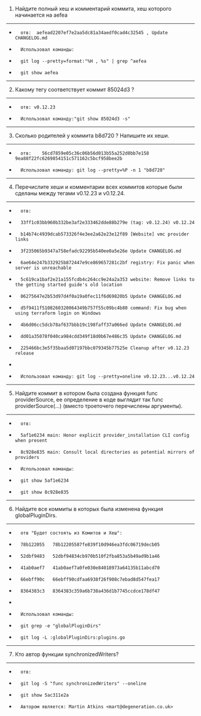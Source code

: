 1. Найдите полный хеш и комментарий коммита, хеш которого начинается на aefea
_____________________________________________________________________________
-       отв:  aefead2207ef7e2aa5dc81a34aedf0cad4c32545 , Update CHANGELOG.md
-       Использовал команды: 
-       git log --pretty=format:"%H , %s" | grep ^aefea
-       git show aefea  
_____________________________________________________________________________

2. Какому тегу соответствует коммит 85024d3 ?
_____________________________________________
-       отв: v0.12.23
-       Использовал команду:"git show 85024d3 -s"
_______________________________________________________

3. Сколько родителей у коммита b8d720 ? Напишите их хеши.
_________________________________________________________
-       отв:    56cd7859e05c36c06b56d013b55a252d0bb7e158   9ea88f22fc6269854151c571162c5bcf958bee2b
-       Использовал команду: git log --pretty=%P -n 1 "b8d720"
___________________________________________________________________________________________ 
   
4. Перечислите хеши и комментарии всех коммитов которые были сделаны между тегами v0.12.23 и v0.12.24.
_____________________________________________________________________________________________________
-       отв:
-       33ff1c03bb960b332be3af2e333462dde88b279e (tag: v0.12.24) v0.12.24
-       b14b74c4939dcab573326f4e3ee2a62e23e12f89 [Website] vmc provider links
-       3f235065b9347a758efadc92295b540ee0a5e26e Update CHANGELOG.md
-       6ae64e247b332925b872447e9ce869657281c2bf registry: Fix panic when server is unreachable
-       5c619ca1baf2e21a155fcdb4c264cc9e24a2a353 website: Remove links to the getting started guide's old location
-       06275647e2b53d97d4f0a19a0fec11f6d69820b5 Update CHANGELOG.md
-       d5f9411f5108260320064349b757f55c09bc4b80 command: Fix bug when using terraform login on Windows
-       4b6d06cc5dcb78af637bbb19c198faff37a066ed Update CHANGELOG.md
-       dd01a35078f040ca984cdd349f18d0b67e486c35 Update CHANGELOG.md
-       225466bc3e5f35baa5d07197bbc079345b77525e Cleanup after v0.12.23 release
-       
-       Использовал команду: git log --pretty=oneline v0.12.23...v0.12.24
_____________________________________________________________________________________________________
    
5. Найдите коммит в котором была создана функция func providerSource, 
   ее определение в коде выглядит так func providerSource(...) (вместо троеточего перечислены аргументы).
_________________________________________________________________________________________________________
-       отв:
-       5af1e6234 main: Honor explicit provider_installation CLI config when present
-       8c928e835 main: Consult local directories as potential mirrors of providers
-       Использовал команды:
-       git show 5af1e6234
-       git show 8c928e835
____________________________________________________________________________________

6. Найдите все коммиты в которых была изменена функция globalPluginDirs.
________________________________________________________________________
-       отв "Будет состоять из Комитов и Хеш":
-       78b122055   78b12205587fe839f10d946ea3fdc06719decb05
-       52dbf9483   52dbf94834cb970b510f2fba853a5b49ad9b1a46 
-       41ab0aef7   41ab0aef7a0fe030e84018973a64135b11abcd70
-       66ebff90c   66ebff90cdfaa6938f26f908c7ebad8d547fea17
-       8364383c3   8364383c359a6b738a436d1b7745ccdce178df47
-       
-       Использовал команды:
-       git grep -e "globalPluginDirs"
-       git log -L :globalPluginDirs:plugins.go
____________________________________________________________

7. Кто автор функции synchronizedWriters?
_________________________________________
-       отв:
-       git log -S "func synchronizedWriters" --oneline
-       git show 5ac311e2a
-       Автором является: Martin Atkins <mart@degeneration.co.uk>
